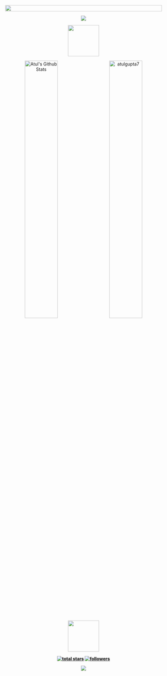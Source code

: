 <img src="https://i.imgur.com/dBaSKWF.gif" height="20" width="100%">

<p align="center">
<img src="https://i.imgur.com/YCw47Dm.gif">

<p align="center">
<img src="https://media.giphy.com/media/IP7sarl7C5lSFCw9rG/giphy.gif"  width="100px" height="100px"></p>

<p align="center" href="https://github.com/atulgupta7">
    <img align="left" alt="Atul's Github Stats" src="https://github-readme-stats.sabesansathananthan.vercel.app/api?username=atulgupta7&show_icons=true&hide_border=true&count_private=true&include_all_commits=true&theme=algolia" width = "46%"/>
   <img align="right" src="https://github-readme-streak-stats.herokuapp.com/?user=atulgupta7&theme=algolia" alt="atulgupta7" width = "46%"  />
   <div style="font-weight: 800;">
</p>

<p align="center">

<p align="center">
<img src="https://media.tenor.com/0ENB5HuTH0gAAAAi/trophy-beker.gif"  width="100px" height="100px"></p>
<!--   
<div align="center">
<img src="https://github-profile-trophy.vercel.app/?username=atulgupta7&theme=matrix&no-bg=true&no-frame=true&row=1&column=4&title=MultiLanguage,Commits,Followers,PullRequest">
 </div>

<div align="center">
<img src="https://github-profile-trophy.vercel.app/?username=atulgupta7&theme=matrix&no-bg=true&no-frame=true&row=1&column=4&title=Repositories,Issues,Organizations,Stars">
 </div> -->
  

<p align="center">
  <a href="https://github.com/atulgupta7?tab=stars&sort=stargazers">
    <img alt="total stars" title="Total stars on GitHub" src="https://custom-icon-badges.demolab.com/badge/dynamic/json?logo=star&color=55960c&labelColor=488207&label=Stars&style=for-the-badge&query=%24.stars&url=https://api.github-star-counter.workers.dev/user/atulgupta7"/></a>
<a href="https://github.com/atulgupta7?tab=followers">
    <img alt="followers" title="Follow me on Github" src="https://custom-icon-badges.herokuapp.com/github/followers/atulgupta7?color=23960c&labelColor=188207&style=for-the-badge&logo=person-add&label=Followers&logoColor=white"/></a>

<p align="center">
<img src="https://komarev.com/ghpvc/?username=atulgupta7&color=0E9C47&style=for-the-badge">

  <!--

<br>
<br>
  
![](https://komarev.com/ghpvc/?username=atulgupta7)

<br /> 
<br />. -->
